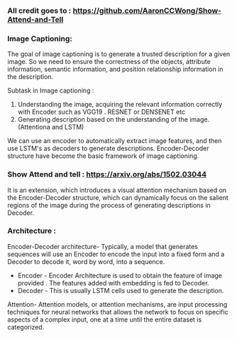 ###  All credit goes to : https://github.com/AaronCCWong/Show-Attend-and-Tell
### Image Captioning:
The goal of image captioning is to generate a trusted description for a given image. So we need to ensure the correctness of the objects, attribute information, semantic information, and position relationship information in the description. 
 
Subtask in Image captioning :

1. Understanding the image, acquiring the relevant information correctly with Encoder such as VGG19 . RESNET or DENSENET etc
2. Generating description based on the understanding of the image.(Attentiona and LSTM) 

We can use an encoder to automatically extract image features, and then use LSTM's as decoders to generate descriptions. Encoder-Decoder structure have become the basic framework of image captioning.

### Show Attend and tell : https://arxiv.org/abs/1502.03044
It is an extension, which introduces a visual attention mechanism based on the Encoder-Decoder structure, which can dynamically focus on the salient regions of the image during the process of generating descriptions in Decoder.

### Architecture :

Encoder-Decoder architecture- Typically, a model that generates sequences will use an Encoder to encode the input into a fixed form and a Decoder to decode it, word by word, into a sequence.

 -   Encoder - Encoder Architecture is used to obtain the feature of image provided . The features added with embedding is fed to Decoder.
 -   Decoder - This is usually  LSTM cells used to generate the description.

Attention-  Attention models, or attention mechanisms, are input processing techniques for neural networks that allows the network to focus on specific aspects of a complex input, one at a time until the entire dataset is categorized.
 
                                                               

